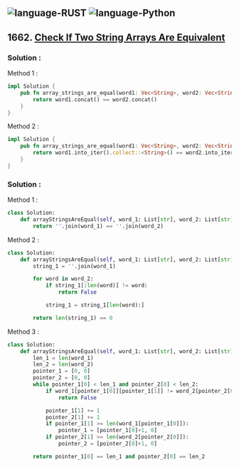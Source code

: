 ![language-RUST](https://img.shields.io/badge/RUST-8d4004?style=for-the-badge&logo=RUST)
![language-Python](https://img.shields.io/badge/Python-ffd43b?style=for-the-badge&logo=PYTHON)
---

## 1662. [Check If Two String Arrays Are Equivalent](https://leetcode.com/problems/check-if-two-string-arrays-are-equivalent)

### Solution :

Method 1 :
```rust
impl Solution {
    pub fn array_strings_are_equal(word1: Vec<String>, word2: Vec<String>) -> bool {
        return word1.concat() == word2.concat()
    }
}
```

Method 2 :
```rust
impl Solution {
    pub fn array_strings_are_equal(word1: Vec<String>, word2: Vec<String>) -> bool {
        return word1.into_iter().collect::<String>() == word2.into_iter().collect::<String>()
    }
}
```

### Solution :

Method 1 :
```python
class Solution:
    def arrayStringsAreEqual(self, word_1: List[str], word_2: List[str]) -> bool:
        return ''.join(word_1) == ''.join(word_2)
```

Method 2 :
```python
class Solution:
    def arrayStringsAreEqual(self, word_1: List[str], word_2: List[str]) -> bool:
        string_1 = ''.join(word_1)

        for word in word_2:
            if string_1[:len(word)] != word:
                return False

            string_1 = string_1[len(word):]

        return len(string_1) == 0
```

Method 3 :
```python
class Solution:
    def arrayStringsAreEqual(self, word_1: List[str], word_2: List[str]) -> bool:
        len_1 = len(word_1)
        len_2 = len(word_2)
        pointer_1 = [0, 0]
        pointer_2 = [0, 0]
        while pointer_1[0] < len_1 and pointer_2[0] < len_2:
            if word_1[pointer_1[0]][pointer_1[1]] != word_2[pointer_2[0]][pointer_2[1]]:
                return False

            pointer_1[1] += 1
            pointer_2[1] += 1
            if pointer_1[1] >= len(word_1[pointer_1[0]]):
                pointer_1 = [pointer_1[0]+1, 0]
            if pointer_2[1] >= len(word_2[pointer_2[0]]):
                pointer_2 = [pointer_2[0]+1, 0]

        return pointer_1[0] == len_1 and pointer_2[0] == len_2
```
